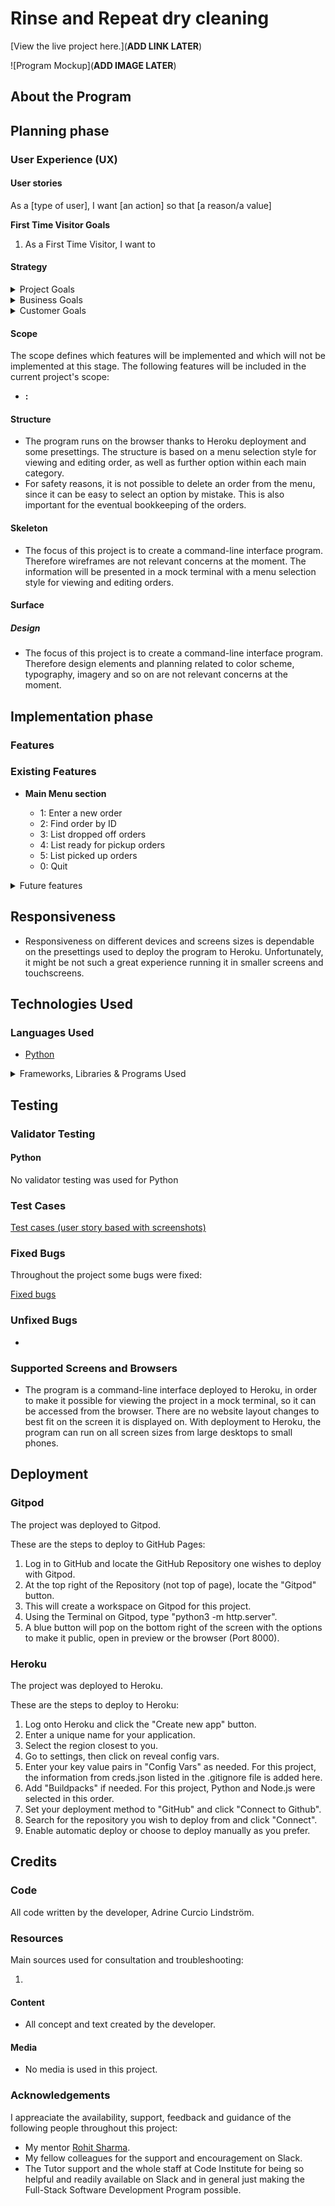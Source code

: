 # Rinse and Repeat dry cleaning

[View the live project here.](**ADD LINK LATER**)


![Program Mockup](**ADD IMAGE LATER**)

## About the Program


## Planning phase
### User Experience (UX)

#### User stories

As a [type of user], I want [an action] so that [a reason/a value]

**First Time Visitor Goals**
1. As a First Time Visitor, I want to 

#### Strategy

<details>
<summary>Project Goals</summary>

</details>

<details>
<summary>Business Goals</summary>


**Audience:** the program targets
</details>

<details>
<summary>Customer Goals</summary>

</details>

#### Scope

The scope defines which features will be implemented and which will not be implemented at this stage. 
The following features will be included in the current project's scope:

- **:** 



#### Structure

- The program runs on the browser thanks to Heroku deployment and some presettings. The structure is based on a menu selection style for viewing and editing order, as well as further option within each main category.
- For safety reasons, it is not possible to delete an order from the menu, since it can be easy to select an option by mistake. This is also important for the eventual bookkeeping of the orders.


#### Skeleton

- The focus of this project is to create a command-line interface program. Therefore wireframes are not relevant concerns at the moment. The information will be presented in a mock terminal with a menu selection style for viewing and editing orders.


#### Surface
##### Design

- The focus of this project is to create a command-line interface program. Therefore design elements and planning related to color scheme, typography, imagery and so on are not relevant concerns at the moment.


## Implementation phase
### Features 
### Existing Features

- __Main Menu section__

  - 1: Enter a new order
  - 2: Find order by ID
  - 3: List dropped off orders
  - 4: List ready for pickup orders
  - 5: List picked up orders
  - 0: Quit


<details>
<summary>Future features</summary>
- Future features could include a website and front-end layout connected to a database instead of Google Drive and Google Sheets.
- More functionalities could be added for creating and editing an order.
- It could be possible for the customer to login to the website to check the status of their orders, when they are ready to be picked up, if they are already paid and their general order history.
</details>

## Responsiveness

- Responsiveness on different devices and screens sizes is dependable on the presettings used to deploy the program to Heroku. Unfortunately, it might be not such a great experience running it in smaller screens and touchscreens.

## Technologies Used

### Languages Used
- [Python](https://en.wikipedia.org/wiki/Python_(programming_language))

<details>
<summary>Frameworks, Libraries & Programs Used</summary>

1. [Gitpod](https://www.gitpod.io/) 
    - Gitpod was used for the development of the website, by running Visual Studio Code (VS Code) to edit code, commiting to Git and pushing to GitHub.

6. [VS Code](https://code.visualstudio.com/)
    - VS Code is used to edit the code on Gitpod.

7. [Git](https://git-scm.com/)
    - Git was used for version control with the Gitpod terminal to commit to Git and then push to GitHub.

8. [GitHub](https://github.com/)
    - GitHub is used to get the initial project template from Code Institute's repository. Then all of the incremental progress was documented through commits pushed to this ![GitHub repository](https://github.com/adrinecl/milestone-project2), where you can also find the code and files that belong the project. After being pushed from Git, the files are updated and the ![commit history](https://github.com/adrinecl/milestone-project2/commits/master) is available here. The website was also deployed to GitHub pages for the live demo.


</details>

## Testing

### Validator Testing

#### Python
No validator testing was used for Python

### Test Cases

[Test cases (user story based with screenshots)](https://github.com/adrinecl/milestone-project3/blob/master/docs/TESTING.md)

### Fixed Bugs

Throughout the project some bugs were fixed:

[Fixed bugs](https://github.com/adrinecl/milestone-project3/blob/master/docs/TESTING.md)

### Unfixed Bugs

- 

### Supported Screens and Browsers

- The program is a command-line interface deployed to Heroku, in order to make it possible for viewing the project in a mock terminal, so it can be accessed from the browser. There are no website layout changes to best fit on the screen it is displayed on. With deployment to Heroku, the program can run on all screen sizes from large desktops to small phones. 

## Deployment

### Gitpod

The project was deployed to Gitpod.

These are the steps to deploy to GitHub Pages:

1. Log in to GitHub and locate the GitHub Repository one wishes to deploy with Gitpod.
2. At the top right of the Repository (not top of page), locate the "Gitpod" button.
3. This will create a workspace on Gitpod for this project.
4. Using the Terminal on Gitpod, type "python3 -m http.server".
5. A blue button will pop on the bottom right of the screen with the options to make it public, open in preview or the browser (Port 8000).

### Heroku

The project was deployed to Heroku.

These are the steps to deploy to Heroku:

1. Log onto Heroku and click the "Create new app" button.
2. Enter a unique name for your application.
3. Select the region closest to you.
4. Go to settings, then click on reveal config vars.
5. Enter your key value pairs in "Config Vars" as needed. For this project, the information from creds.json listed in the .gitignore file is added here.
6. Add "Buildpacks" if needed. For this project, Python and Node.js were selected in this order.
7. Set your deployment method to "GitHub" and click "Connect to Github".
8. Search for the repository you wish to deploy from and click "Connect".
9. Enable automatic deploy or choose to deploy manually as you prefer.


## Credits

### Code

All code written by the developer, Adrine Curcio Lindström.

### Resources

Main sources used for consultation and troubleshooting:

1. 

#### Content

- All concept and text created by the developer.

#### Media

- No media is used in this project.

### Acknowledgements

I appreaciate the availability, support, feedback and guidance of the following people throughout this project:

- My mentor [Rohit Sharma](https://github.com/rohit0286).
- My fellow colleagues for the support and encouragement on Slack.
- The Tutor support and the whole staff at Code Institute for being so helpful and readily available on Slack and in general just making the Full-Stack Software Development Program possible.